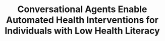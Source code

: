 ---
name: "Conversational Agents Enable Automated Health Interventions"
title: "Conversational Agents Enable Automated Health Interventions for Individuals with Low Health Literacy"
project: null
event: "Society for Behavioral Medicine (SBM) annual meeting, Symposium on Bridging the Digital Divide in Health and Healthcare: Can Behavioral Medicine Help? (abstract)"
authors:
- name: "Bickmore, T."
year: 2016
resources: null
external_url: null
draft: false
headless: true
---